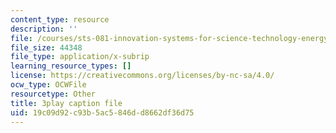 ```yaml
---
content_type: resource
description: ''
file: /courses/sts-081-innovation-systems-for-science-technology-energy-manufacturing-and-health-spring-2017/19c09d92c93b5ac5846dd8662df36d75_on1rmY3Tw5U.vtt
file_size: 44348
file_type: application/x-subrip
learning_resource_types: []
license: https://creativecommons.org/licenses/by-nc-sa/4.0/
ocw_type: OCWFile
resourcetype: Other
title: 3play caption file
uid: 19c09d92-c93b-5ac5-846d-d8662df36d75
---
```

